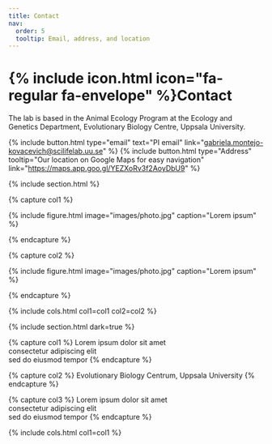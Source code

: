 ```yaml
---
title: Contact
nav:
  order: 5
  tooltip: Email, address, and location
---
```


# {% include icon.html icon="fa-regular fa-envelope" %}Contact

The lab is based in the Animal Ecology Program at the Ecology and Genetics Department, Evolutionary Biology Centre, Uppsala University.

{%
  include button.html
  type="email"
  text="PI email"
  link="gabriela.montejo-kovacevich@scilifelab.uu.se"
%}
{%
  include button.html
  type="Address"
  tooltip="Our location on Google Maps for easy navigation"
  link="https://maps.app.goo.gl/YEZXoRv3f2AoyDbU9"
%}


{% include section.html %}

{% capture col1 %}

{%
  include figure.html
  image="images/photo.jpg"
  caption="Lorem ipsum"
%}

{% endcapture %}

{% capture col2 %}

{%
  include figure.html
  image="images/photo.jpg"
  caption="Lorem ipsum"
%}

{% endcapture %}

{% include cols.html col1=col1 col2=col2 %}

{% include section.html dark=true %}

{% capture col1 %}
Lorem ipsum dolor sit amet  
consectetur adipiscing elit  
sed do eiusmod tempor
{% endcapture %}

{% capture col2 %}
Evolutionary Biology Centrum, Uppsala University
{% endcapture %}

{% capture col3 %}
Lorem ipsum dolor sit amet  
consectetur adipiscing elit  
sed do eiusmod tempor
{% endcapture %}

{% include cols.html col1=col1 %}
